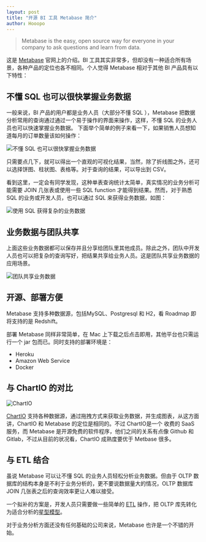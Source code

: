 ```yaml
---
layout: post
title: "开源 BI 工具 Metabase 简介"
author: Hooopo
---
```


> Metabase is the easy, open source way for everyone in your company to ask questions and learn from data.

这是 [Metabase](http://www.metabase.com/) 官网上的介绍。BI 工具其实非常多，但却没有一种适合所有场景，各种产品的定位也各不相同。个人觉得 Metabase 相对于其他 BI 产品具有以下特性：

## 不懂 SQL  也可以很快掌握业务数据

一般来说，BI 产品的用户都是业务人员（大部分不懂 SQL ），Metabase 把数据分析常用的查询通过通过一个易于操作的界面来操作，这样，不懂 SQL 的业务人员也可以快速掌握业务数据。 下面举个简单的例子来看一下，如果销售人员想知道每月的订单数量该如何操作：

![不懂 SQL  也可以很快掌握业务数据](https://camo.githubusercontent.com/6025405b0dd84becd1f80851f6f2914d7c7bb595/687474703a2f2f75706c6f61642d696d616765732e6a69616e7368752e696f2f75706c6f61645f696d616765732f3530352d323762363033623861393133373563342e706e673f696d6167654d6f6772322f6175746f2d6f7269656e742f7374726970253743696d61676556696577322f322f772f31323430)

只需要点几下，就可以得出一个直观的可视化结果，当然，除了折线图之外，还可以选择饼图、柱状图、表格等。对于查询的结果，可以导出到 CSV。

看到这里，一定会有同学发现，这种单表查询统计太简单，真实情况的业务分析可能需要 JOIN 几张表或使用一些 SQL function 才能得到结果。然而，对于熟悉 SQL 的业务或开发人员，也可以通过 SQL 来获得业务数据，如图：

![使用 SQL 获得复杂的业务数据](https://camo.githubusercontent.com/9bbef2d64b360b2ee29c49a87ada01f821300548/687474703a2f2f75706c6f61642d696d616765732e6a69616e7368752e696f2f75706c6f61645f696d616765732f3530352d373938663331393938656135353461312e706e673f696d6167654d6f6772322f6175746f2d6f7269656e742f7374726970253743696d61676556696577322f322f772f31323430)

## 业务数据与团队共享

上面这些业务数据都可以保存并且分享给团队里其他成员。除此之外，团队中开发人员也可以把复杂的查询写好，把结果共享给业务人员。这是团队共享业务数据的应用场景。

![团队共享业务数据](https://camo.githubusercontent.com/da90d2536fef4fba1950acd2b4561db42c0a5f33/687474703a2f2f75706c6f61642d696d616765732e6a69616e7368752e696f2f75706c6f61645f696d616765732f3530352d393363646231303032626434623963372e706e673f696d6167654d6f6772322f6175746f2d6f7269656e742f7374726970253743696d61676556696577322f322f772f31323430)

## 开源、部署方便

Metabase 支持多种数据源，包括MySQL、Postgresql 和 H2，看 Roadmap 即将支持的是 Redshift。

部署 Metabase 同样非常简单，在 Mac 上下载之后点击即用，其他平台也只需运行一个 jar 包而已。同时支持的部署环境是：

* Heroku
* Amazon Web Service
* Docker

## 与 ChartIO 的对比

![ChartIO](https://camo.githubusercontent.com/b5c3239256c59a3b0c16b002cdc0782eef5870e2/687474703a2f2f75706c6f61642d696d616765732e6a69616e7368752e696f2f75706c6f61645f696d616765732f3530352d326433393433613234623264356665392e706e673f696d6167654d6f6772322f6175746f2d6f7269656e742f7374726970253743696d61676556696577322f322f772f31323430)

[ChartIO](https://chartio.com) 支持各种数据源，通过拖拽方式来获取业务数据，并生成图表，从这方面讲，ChartIO 和 Metabase 的定位是相同的。不过 ChartIO是一个 收费的 SaaS 服务，而 Metabase 是开源免费的软件程序，他们之间的关系有点像 Github 和 Gitlab，不过从目前的状况看，ChartIO 成熟度要优于 Metbase 很多。

## 与 ETL 结合

虽说 Metabase 可以让不懂 SQL 的业务人员轻松分析业务数据。但由于 OLTP 数据库的结构本身是不利于业务分析的，更不要说数据量大的情况，OLTP 数据库 JOIN 几张表之后的查询效率更让人难以接受。

一个拟补的方案是，开发人员只需要做一些简单的 [ETL](http://shopperplus.github.io/blog/2015/04/15/etl-with-ruby.html) 操作，把 OLTP 库先转化为适合分析的[星型模型](http://shopperplus.github.io/blog/2015/04/12/data-warehouse-schema-desgin.html)。

对于业务分析方面还没有任何基础的公司来说，Metabase 也许是一个不错的开始。